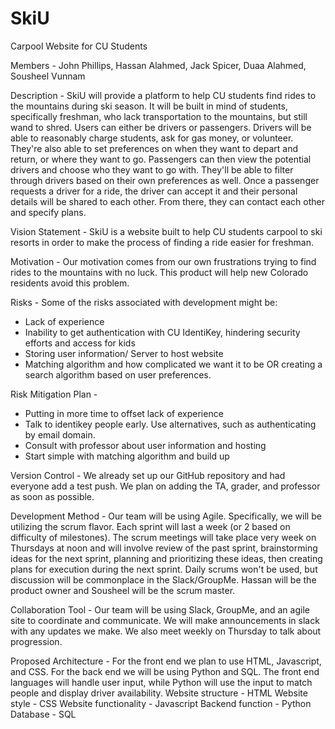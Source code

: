 # SkiU
Carpool Website for CU Students

Members - John Phillips, Hassan Alahmed, Jack Spicer, Duaa Alahmed, Sousheel Vunnam


Description -
  SkiU will provide a platform to help CU students find rides to the mountains during ski season. It will be built in mind of students, specifically freshman, who lack transportation to the mountains, but still wand to shred.
  Users can either be drivers or passengers. Drivers will be able to reasonably charge students, ask for gas money, or volunteer. They're also able to set preferences on when they want to depart and return, or where they want to go. Passengers can then view the potential drivers and choose who they want to go with. They'll be able to filter through drivers based on their own preferences as well. Once a passenger requests a driver for a ride, the driver can accept it and their personal details will be shared to each other. From there, they can contact each other and specify plans.


Vision Statement - SkiU is a website built to help CU students carpool to ski resorts in order to make the process of finding a ride easier for freshman.


Motivation - Our motivation comes from our own frustrations trying to find rides to the mountains with no luck. This product will help new Colorado residents avoid this problem.


Risks - Some of the risks associated with development might be:
- Lack of experience
- Inability to get authentication with CU IdentiKey, hindering security efforts and access for kids
- Storing user information/ Server to host website
- Matching algorithm and how complicated we want it to be OR creating a search algorithm based on user preferences.

Risk Mitigation Plan -
- Putting in more time to offset lack of experience
- Talk to identikey people early. Use alternatives, such as authenticating by email domain.
- Consult with professor about user information and hosting
- Start simple with matching algorithm and build up


Version Control - We already set up our GitHub repository and had everyone add a test push. We plan on adding the TA, grader, and professor as soon as possible.


Development Method - Our team will be using Agile. Specifically, we will be utilizing the scrum flavor. Each sprint will last a week (or 2 based on difficulty of milestones). The scrum meetings will take place very week on Thursdays at noon and will involve review of the past sprint, brainstorming ideas for the next sprint, planning and prioritizing these ideas, then creating plans for execution during the next sprint. Daily scrums won't be used, but discussion will be commonplace in the Slack/GroupMe. Hassan will be the product owner and Sousheel will be the scrum master.


Collaboration Tool - Our team will be using Slack, GroupMe, and an agile site to coordinate and communicate. We will make announcements in slack with any updates we make. We also meet weekly on Thursday to talk about progression.


Proposed Architecture - For the front end we plan to use HTML, Javascript, and CSS. For the back end we will be using Python and SQL.
The front end languages will handle user input, while Python will use the input to match people and display driver availability.
Website structure - HTML
Website style - CSS
Website functionality - Javascript
Backend function - Python
Database - SQL
